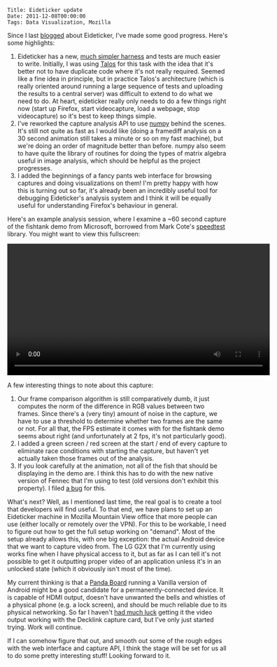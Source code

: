     Title: Eideticker update
    Date: 2011-12-08T00:00:00
    Tags: Data Visualization, Mozilla

Since I last [blogged][1] about Eideticker, I've made some good progress. Here's some highlights:

1. Eideticker has a new, [much simpler harness][2] and tests are much easier to write. Initially, I was using [Talos][3] for this task with the idea that it's better not to have duplicate code where it's not really required. Seemed like a fine idea in principle, but in practice Talos's architecture (which is really oriented around running a large sequence of tests and uploading the results to a central server) was difficult to extend to do what we need to do. At heart, eideticker really only needs to do a few things right now (start up Firefox, start videocapture, load a webpage, stop videocapture) so it's best to keep things simple.
2. I've reworked the capture analysis API to use [numpy][4] behind the scenes. It's still not quite as fast as I would like (doing a framediff analysis on a 30 second animation still takes a minute or so on my fast machine), but we're doing an order of magnitude better than before. numpy also seem to have quite the library of routines for doing the types of matrix algebra useful in image analysis, which should be helpful as the project progresses.
3. I added the beginnings of a fancy pants web interface for browsing captures and doing visualizations on them! I'm pretty happy with how this is turning out so far, it's already been an incredibly useful tool for debugging Eideticker's analysis system and I think it will be equally useful for understanding Firefox's behaviour in general.

Here's an example analysis session, where I examine a ~60 second capture of the fishtank demo from Microsoft, borrowed from Mark Cote's [speedtest][5] library. You might want to view this fullscreen:

<video src="/files/eideticker/eideticker-20111207.webm" width="600px" controls></video>

A few interesting things to note about this capture:

1. Our frame comparison algorithm is still comparatively dumb, it just computes the norm of the difference in RGB values between two frames. Since there's a (very tiny) amount of noise in the capture, we have to use a threshold to determine whether two frames are the same or not. For all that, the FPS estimate it comes with for the fishtank demo seems about right (and unfortunately at 2 fps, it's not particularly good).
2. I added a green screen / red screen at the start / end of every capture to eliminate race conditions with starting the capture, but haven't yet actually taken those frames out of the analysis.
3. If you look carefully at the animation, not all of the fish that should be displaying in the demo are. I think this has to do with the new native version of Fennec that I'm using to test (old versions don't exhibit this property). I filed [a bug][6] for this.

What's next? Well, as I mentioned last time, the real goal is to create a tool that developers will find useful. To that end, we have plans to set up an Eideticker machine in Mozilla Mountain View office that more people can use (either locally or remotely over the VPN). For this to be workable, I need to figure out how to get the full setup working on "demand". Most of the setup already allows this, with one big exception: the actual Android device that we want to capture video from. The LG G2X that I'm currently using works fine when I have physical access to it, but as far as I can tell it's not possible to get it outputting proper video of an application unless it's in an unlocked state (which it obviously isn't most of the time).

My current thinking is that a [Panda Board][7] running a Vanilla version of Android might be a good candidate for a permanently-connected device. It is capable of HDMI output, doesn't have unwanted the bells and whistles of a physical phone (e.g. a lock screen), and should be much reliable due to its physical networking. So far I haven't [had much luck][8] getting it the video output working with the Decklink capture card, but I've only just started trying. Work will continue.

If I can somehow figure that out, and smooth out some of the rough edges with the web interface and capture API, I think the stage will be set for us all to do some pretty interesting stuff! Looking forward to it.

[1]: http://wrla.ch/blog/2011/11/measuring-what-the-user-sees/
[2]: https://github.com/mozilla/eideticker/blob/master/bin/runtest.py
[3]: https://wiki.mozilla.org/Buildbot/Talos
[4]: http://numpy.scipy.org
[5]: http://brasstacks.mozilla.com/speedtests/results.html
[6]: https://bugzilla.mozilla.org/show_bug.cgi?id=708633
[7]: http://pandaboard.org/
[8]: http://ask.linaro.org/questions/361/hdmi-output-on-android-build
